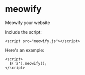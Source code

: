 # meowify
Meowify your website

Include the script:

```
<script src="meowify.js"></script>
```

Here's an example:

```
<script>
  $('a').meowify();
</script>
```

